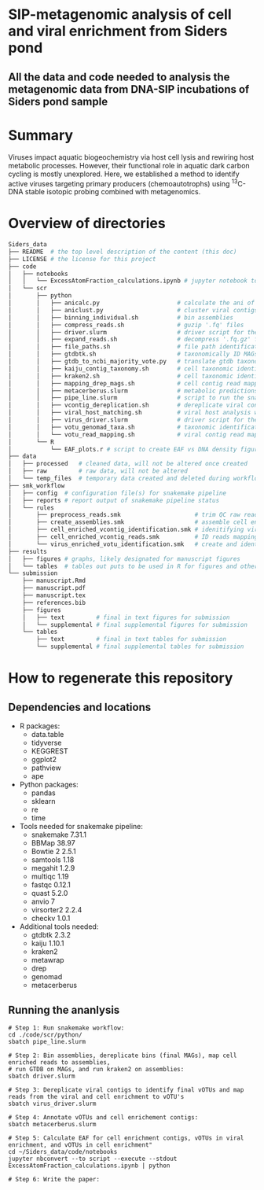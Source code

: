 # SIP-metagenomic analysis of cell and viral enrichment from Siders pond

## All the data and code needed to analysis the metagenomic data from DNA-SIP incubations of Siders pond sample

# Summary
 Viruses impact aquatic biogeochemistry via host cell lysis and rewiring host metabolic processes. However, their functional role in aquatic dark carbon cycling is mostly unexplored. Here, we established a method to identify active viruses targeting primary producers (chemoautotrophs) using <sup>13</sup>C-DNA stable isotopic probing combined with metagenomics. 

 # Overview of directories
```bash
Siders_data
├── README  # the top level description of the content (this doc)
├── LICENSE # the license for this project
├── code
│   ├── notebooks
│   │   └── ExcessAtomFraction_calculations.ipynb # jupyter notebook to calculate relative abundance and excess atom fraction of cell and viral contigs
│   └── scr
│       ├── python
│       │   ├── anicalc.py                      # calculate the ani of the viral contigs
│       │   ├── aniclust.py                     # cluster viral contigs based on ani
│       │   ├── binning_individual.sh           # bin assemblies
│       │   ├── compress_reads.sh               # guzip '.fq' files
│       │   ├── driver.slurm                    # driver script for the cell contig analysis
│       │   ├── expand_reads.sh                 # decompress '.fq.gz' files
│       │   ├── file_paths.sh                   # file path identification
│       │   ├── gtdbtk.sh                       # taxonomically ID MAGs
│       │   ├── gtdb_to_ncbi_majority_vote.py   # translate gtdb taxonomy to ncbi taxonomy
│       │   ├── kaiju_contig_taxonomy.sh        # cell taxonomic identification with kaiju
│       │   ├── kraken2.sh                      # cell taxonomic identification with kraken2
│       │   ├── mapping_drep_mags.sh            # cell contig read mapping
│       │   ├── metacerberus.slurm              # metabolic predictions for all contigs
│       │   ├── pipe_line.slurm                 # script to run the snakemake pipeline
│       │   ├── vcontig_dereplication.sh        # dereplicate viral contigs
│       │   ├── viral_host_matching.sh          # viral host analysis with IPHoP
│       │   ├── virus_driver.slurm              # driver script for the viral contig analysis
│       │   ├── votu_genomad_taxa.sh            # taxonomic identification with genomad
│       │   └── votu_read_mapping.sh            # viral contig read mapping
│       └── R
│           └── EAF_plots.r # script to create EAF vs DNA density figures
├── data
│   ├── processed   # cleaned data, will not be altered once created
│   ├── raw         # raw data, will not be altered
│   └── temp_files  # temporary data created and deleted during workflow
├── smk_workflow
│   ├── config  # configuration file(s) for snakemake pipeline
│   ├── reports # report output of snakemake pipeline status
│   └── rules   
│       ├── preprocess_reads.smk                     # trim QC raw reads
│       ├── create_assemblies.smk                    # assemble cell enrichment (ce)
│       ├── cell_enriched_vcontig_identification.smk # idenitifying viral contigs in ce
│       ├── cell_enriched_vcontig_reads.smk          # ID reads mapping to viral contigs in ce 
│       └── virus_enriched_votu_identification.smk   # create and identify viral contigs
├── results 
│   ├── figures # graphs, likely designated for manuscript figures
│   └── tables  # tables out puts to be used in R for figures and other analyses
└── submission
    ├── manuscript.Rmd 
    ├── manuscript.pdf
    ├── manuscript.tex
    ├── references.bib
    ├── figures         
    │   ├── text         # final in text figures for submission
    │   └── supplemental # final supplemental figures for submission
    └── tables 
        ├── text         # final in text tables for submission
        └── supplemental # final supplemental tables for submission
```
# How to regenerate this repository

## Dependencies and locations
* R packages:
    * data.table
    * tidyverse
    * KEGGREST
    * ggplot2
    * pathview
    * ape
* Python packages:
    * pandas
    * sklearn
    * re
    * time
* Tools needed for snakemake pipeline:
    * snakemake 7.31.1
    * BBMap 38.97
    * Bowtie 2 2.5.1
    * samtools 1.18
    * megahit 1.2.9
    * multiqc 1.19
    * fastqc 0.12.1
    * quast 5.2.0
    * anvio 7
    * virsorter2 2.2.4
    * checkv 1.0.1
* Additional tools needed:
    * gtdbtk 2.3.2
    * kaiju 1.10.1
    * kraken2
    * metawrap
    * drep
    * genomad
    * metacerberus

## Running the ananlysis
```
# Step 1: Run snakemake workflow:
cd ./code/scr/python/
sbatch pipe_line.slurm

# Step 2: Bin assemblies, dereplicate bins (final MAGs), map cell enriched reads to assemblies, 
# run GTDB on MAGs, and run kraken2 on assemblies:
sbatch driver.slurm

# Step 3: Dereplicate viral contigs to identify final vOTUs and map reads from the viral and cell enrichment to vOTU's
sbatch virus_driver.slurm

# Step 4: Annotate vOTUs and cell enrichement contigs:
sbatch metacerberus.slurm

# Step 5: Calculate EAF for cell enrichment contigs, vOTUs in viral enrichment, and vOTUs in cell enrichment"
cd ~/Siders_data/code/notebooks
jupyter nbconvert --to script --execute --stdout ExcessAtomFraction_calculations.ipynb | python

# Step 6: Write the paper:


```
